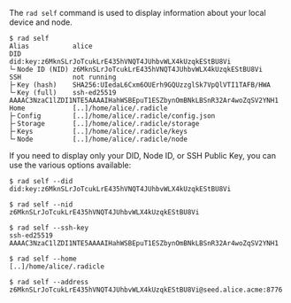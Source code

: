 The `rad self` command is used to display information about your local
device and node.

```
$ rad self
Alias           alice
DID             did:key:z6MknSLrJoTcukLrE435hVNQT4JUhbvWLX4kUzqkEStBU8Vi
└╴Node ID (NID) z6MknSLrJoTcukLrE435hVNQT4JUhbvWLX4kUzqkEStBU8Vi
SSH             not running
├╴Key (hash)    SHA256:UIedaL6Cxm6OUErh9GQUzzglSk7VpQlVTI1TAFB/HWA
└╴Key (full)    ssh-ed25519 AAAAC3NzaC1lZDI1NTE5AAAAIHahWSBEpuT1ESZbynOmBNkLBSnR32Ar4woZqSV2YNH1
Home            [..]/home/alice/.radicle
├╴Config        [..]/home/alice/.radicle/config.json
├╴Storage       [..]/home/alice/.radicle/storage
├╴Keys          [..]/home/alice/.radicle/keys
└╴Node          [..]/home/alice/.radicle/node
```

If you need to display only your DID, Node ID, or SSH Public Key, you can use
the various options available:

```
$ rad self --did
did:key:z6MknSLrJoTcukLrE435hVNQT4JUhbvWLX4kUzqkEStBU8Vi
```

```
$ rad self --nid
z6MknSLrJoTcukLrE435hVNQT4JUhbvWLX4kUzqkEStBU8Vi
```

```
$ rad self --ssh-key
ssh-ed25519 AAAAC3NzaC1lZDI1NTE5AAAAIHahWSBEpuT1ESZbynOmBNkLBSnR32Ar4woZqSV2YNH1
```

```
$ rad self --home
[..]/home/alice/.radicle
```

```
$ rad self --address
z6MknSLrJoTcukLrE435hVNQT4JUhbvWLX4kUzqkEStBU8Vi@seed.alice.acme:8776
```
